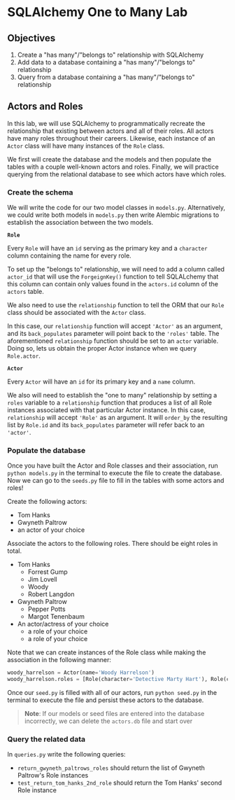 
# SQLAlchemy One to Many Lab

## Objectives

1.  Create a "has many"/"belongs to" relationship with SQLAlchemy
2.  Add data to a database containing a "has many"/"belongs to" relationship
3.  Query from a database containing a "has many"/"belongs to" relationship

## Actors and Roles

In this lab, we will use SQLAlchemy to programmatically recreate the relationship that existing between actors and all of their roles.  All actors have many roles throughout their careers.  Likewise, each instance of an `Actor` class will have many instances of the `Role` class.

We first will create the database and the models and then populate the tables with a couple well-known actors and roles.  Finally, we will practice querying from the relational database to see which actors have which roles.

### Create the schema

We will write the code for our two model classes in `models.py`.  Alternatively, we could write both models in `models.py` then write Alembic migrations to establish the association between the two models.

**`Role`**

Every `Role` will have an `id` serving as the primary key and a `character` column containing the name for every role.  

To set up the "belongs to" relationship, we will need to add a column called `actor_id` that will use the `ForgeignKey()` function to tell SQLALchemy that this column can contain only values found in the `actors.id` column of the `actors` table.

We also need to use the `relationship` function to tell the ORM that our `Role` class should be associated with the `Actor` class.

In this case, our `relationship` function will accept `'Actor'` as an argument, and its `back_populates` parameter will point back to the `'roles'` table.  The aforementioned `relationship` function should be set to an `actor` variable.  Doing so, lets us obtain the proper Actor instance when we query `Role.actor`.

**`Actor`**

Every `Actor` will have an `id` for its primary key and a `name` column.

We also will need to establish the "one to many" relationship by setting a `roles` variable to a `relationship` function that produces a list of all Role instances associated with that particular Actor instance.  In this case, `relationship` will accept `'Role'` as an argument.  It will `order_by` the resulting list by `Role.id` and its `back_populates` parameter will refer back to an `'actor'`.

### Populate the database

Once you have built the Actor and Role classes and their association, run `python models.py` in the terminal to execute the file to create the database.  Now we can go to the `seeds.py` file to fill in the tables with some actors and roles!

Create the following actors:
* Tom Hanks
* Gwyneth Paltrow
* an actor of your choice

Associate the actors to the following roles.  There should be eight roles in total.
* Tom Hanks
    * Forrest Gump
    * Jim Lovell
    * Woody
    * Robert Langdon
* Gwyneth Paltrow
    * Pepper Potts
    * Margot Tenenbaum
* An actor/actress of your choice
    * a role of your choice
    * a role of your choice    

Note that we can create instances of the Role class while making the association in the following manner:

```python
woody_harrelson = Actor(name='Woody Harrelson')
woody_harrelson.roles = [Role(character='Detective Marty Hart'), Role(character='Mickey Knox')]
```

Once our `seed.py` is filled with all of our actors, run `python seed.py` in the terminal to execute the file and persist these actors to the database.

> **Note**: If our models or seed files are entered into the database incorrectly, we can delete the `actors.db` file and start over

### Query the related data

In `queries.py` write the following queries:

* `return_gwyneth_paltrows_roles` should return the list of Gwyneth Paltrow's Role instances
* `test_return_tom_hanks_2nd_role` should return the Tom Hanks' second Role instance
